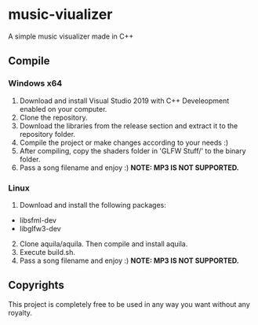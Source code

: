 # music-viualizer
A simple music visualizer made in C++

## Compile

### Windows x64
1) Download and install Visual Studio 2019 with C++ Develeopment enabled on your computer.
2) Clone the repository.
3) Download the libraries from the release section and extract it to the repository folder.
4) Compile the project or make changes according to your needs :)
5) After compiling, copy the shaders folder in 'GLFW Stuff/' to the binary folder.
6) Pass a song filename and enjoy :) __NOTE: MP3 IS NOT SUPPORTED.__

### Linux
1) Download and install the following packages:
  - libsfml-dev
  - libglfw3-dev
2) Clone aquila/aquila. Then compile and install aquila.
3) Execute build.sh.
4) Pass a song filename and enjoy :) __NOTE: MP3 IS NOT SUPPORTED.__

## Copyrights
This project is completely free to be used in any way you want without any royalty.
